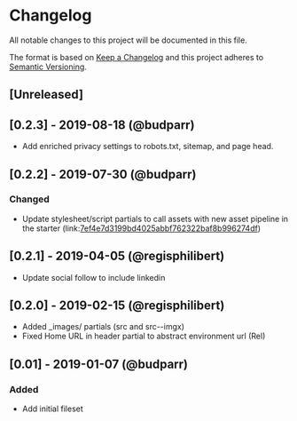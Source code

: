 # Changelog

All notable changes to this project will be documented in this file.

The format is based on [Keep a Changelog](http://keepachangelog.com/en/1.0.0/) and this project adheres to [Semantic Versioning](http://semver.org/spec/v2.0.0.html).

## [Unreleased]

## [0.2.3] - 2019-08-18 (@budparr)

- Add enriched privacy settings to robots.txt, sitemap, and page head.

## [0.2.2] - 2019-07-30 (@budparr)

### Changed

- Update stylesheet/script partials to call assets with new asset pipeline in the starter (link:[7ef4e7d3199bd4025abbf762322baf8b996274df](https://github.com/theNewDynamic/hugo-starter/commit/7ef4e7d3199bd4025abbf762322baf8b996274df))

## [0.2.1] - 2019-04-05 (@regisphilibert)

- Update social follow to include linkedin

## [0.2.0] - 2019-02-15 (@regisphilibert)

- Added \_images/ partials (src and src--imgx)
- Fixed Home URL in header partial to abstract environment url (Rel)

## [0.01] - 2019-01-07 (@budparr)

### Added

- Add initial fileset

